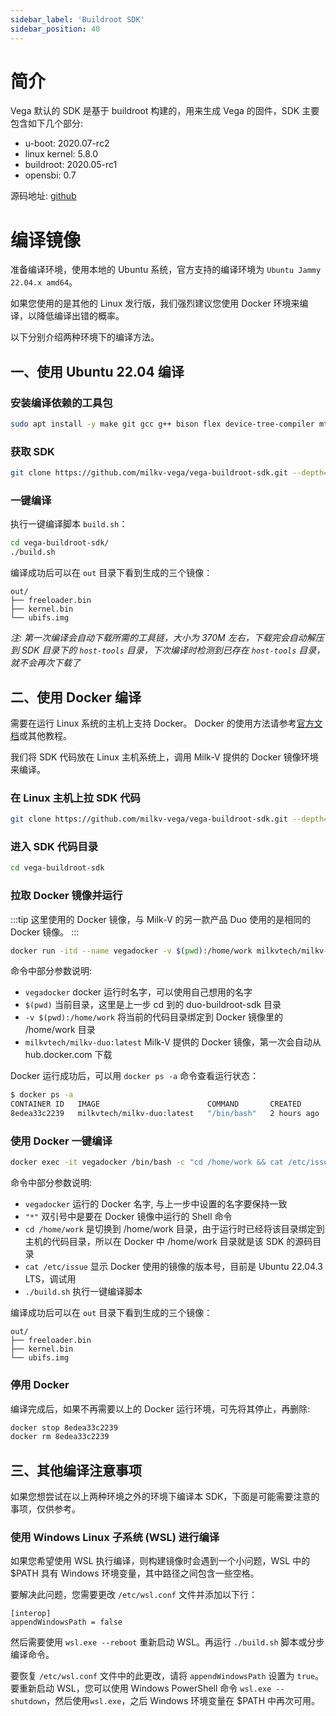 ```yaml
---
sidebar_label: 'Buildroot SDK'
sidebar_position: 40
---
```


# 简介

Vega 默认的 SDK 是基于 buildroot 构建的，用来生成 Vega 的固件，SDK 主要包含如下几个部分:

- u-boot: 2020.07-rc2
- linux kernel: 5.8.0
- buildroot: 2020.05-rc1
- opensbi: 0.7

源码地址: [github](https://github.com/milkv-vega/vega-buildroot-sdk)

# 编译镜像

准备编译环境，使用本地的 Ubuntu 系统，官方支持的编译环境为 `Ubuntu Jammy 22.04.x amd64`。

如果您使用的是其他的 Linux 发行版，我们强烈建议您使用 Docker 环境来编译，以降低编译出错的概率。

以下分别介绍两种环境下的编译方法。

## 一、使用 Ubuntu 22.04 编译

### 安装编译依赖的工具包

```bash
sudo apt install -y make git gcc g++ bison flex device-tree-compiler mtd-utils
```

### 获取 SDK

```bash
git clone https://github.com/milkv-vega/vega-buildroot-sdk.git --depth=1
```

### 一键编译

执行一键编译脚本 `build.sh`：
```bash
cd vega-buildroot-sdk/
./build.sh
```

编译成功后可以在 `out` 目录下看到生成的三个镜像：
```
out/
├── freeloader.bin
├── kernel.bin
└── ubifs.img
```

*注: 第一次编译会自动下载所需的工具链，大小为 370M 左右，下载完会自动解压到 SDK 目录下的 `host-tools` 目录，下次编译时检测到已存在 `host-tools` 目录，就不会再次下载了*

## 二、使用 Docker 编译

需要在运行 Linux 系统的主机上支持 Docker。 Docker 的使用方法请参考[官方文档](https://docs.docker.com/)或其他教程。

我们将 SDK 代码放在 Linux 主机系统上，调用 Milk-V 提供的 Docker 镜像环境来编译。

### 在 Linux 主机上拉 SDK 代码

```bash
git clone https://github.com/milkv-vega/vega-buildroot-sdk.git --depth=1
```

### 进入 SDK 代码目录

```bash
cd vega-buildroot-sdk
```

### 拉取 Docker 镜像并运行

:::tip
这里使用的 Docker 镜像，与 Milk-V 的另一款产品 Duo 使用的是相同的 Docker 镜像。
:::

```bash
docker run -itd --name vegadocker -v $(pwd):/home/work milkvtech/milkv-duo:latest /bin/bash
```

命令中部分参数说明:
- `vegadocker` docker 运行时名字，可以使用自己想用的名字
- `$(pwd)` 当前目录，这里是上一步 cd 到的 duo-buildroot-sdk 目录
- `-v $(pwd):/home/work`  将当前的代码目录绑定到 Docker 镜像里的 /home/work 目录
- `milkvtech/milkv-duo:latest` Milk-V 提供的 Docker 镜像，第一次会自动从 hub.docker.com 下载

Docker 运行成功后，可以用 `docker ps -a` 命令查看运行状态：
```bash
$ docker ps -a
CONTAINER ID   IMAGE                        COMMAND       CREATED       STATUS       PORTS     NAMES
8edea33c2239   milkvtech/milkv-duo:latest   "/bin/bash"   2 hours ago   Up 2 hours             vegadocker
```

### 使用 Docker 一键编译

```bash
docker exec -it vegadocker /bin/bash -c "cd /home/work && cat /etc/issue && ./build.sh"
```

命令中部分参数说明:
- `vegadocker` 运行的 Docker 名字, 与上一步中设置的名字要保持一致
- `"*"` 双引号中是要在 Docker 镜像中运行的 Shell 命令
- `cd /home/work` 是切换到 /home/work 目录，由于运行时已经将该目录绑定到主机的代码目录，所以在 Docker 中 /home/work 目录就是该 SDK 的源码目录
- `cat /etc/issue` 显示 Docker 使用的镜像的版本号，目前是 Ubuntu 22.04.3 LTS，调试用
- `./build.sh` 执行一键编译脚本

编译成功后可以在 `out` 目录下看到生成的三个镜像：
```
out/
├── freeloader.bin
├── kernel.bin
└── ubifs.img
```

### 停用 Docker

编译完成后，如果不再需要以上的 Docker 运行环境，可先将其停止，再删除:
```bash
docker stop 8edea33c2239
docker rm 8edea33c2239
```

## 三、其他编译注意事项

如果您想尝试在以上两种环境之外的环境下编译本 SDK，下面是可能需要注意的事项，仅供参考。

### 使用 Windows Linux 子系统 (WSL) 进行编译

如果您希望使用 WSL 执行编译，则构建镜像时会遇到一个小问题，WSL 中的 $PATH 具有 Windows 环境变量，其中路径之间包含一些空格。

要解决此问题，您需要更改 `/etc/wsl.conf` 文件并添加以下行：

```
[interop]
appendWindowsPath = false
```

然后需要使用 `wsl.exe --reboot` 重新启动 WSL。再运行 `./build.sh` 脚本或分步编译命令。

要恢复 `/etc/wsl.conf` 文件中的此更改，请将 `appendWindowsPath` 设置为 `true`。 要重新启动 WSL，您可以使用 Windows PowerShell 命令 `wsl.exe --shutdown`，然后使用`wsl.exe`，之后 Windows 环境变量在 $PATH 中再次可用。